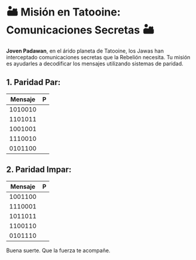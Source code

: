 # 🏜 Misión en Tatooine: Comunicaciones Secretas 🏜

**Joven Padawan**, en el árido planeta de Tatooine, los Jawas han interceptado comunicaciones secretas que la Rebelión necesita. Tu misión es ayudarles a decodificar los mensajes utilizando sistemas de paridad.

## 1. Paridad Par:

| Mensaje  | P |
|----------|---|
| 1010010  |   |
| 1101011  |   |
| 1001001  |   |
| 1110010  |   |
| 0101100  |   |

## 2. Paridad Impar:

| Mensaje  | P |
|----------|---|
| 1001100  |   |
| 1110001  |   |
| 1011011  |   |
| 1100110  |   |
| 0101110  |   |

Buena suerte. Que la fuerza te acompañe.
